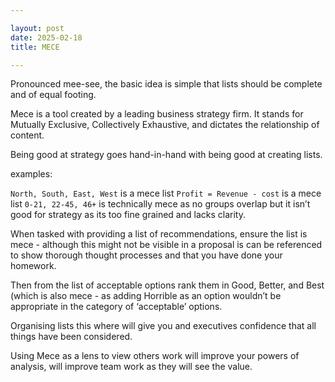 ```yaml
---

layout: post
date: 2025-02-18
title: MECE

---
```


Pronounced mee-see, the basic idea is simple that lists should be complete and of equal footing.
    
Mece is a tool created by a leading business strategy firm. It stands for Mutually Exclusive, Collectively Exhaustive, and dictates the relationship of content.
    
Being good at strategy goes hand-in-hand with being good at creating lists.
    
   examples:
    
   `North, South, East, West` is a mece list
   `Profit = Revenue - cost` is a mece list
   `0-21, 22-45, 46+` is technically mece as no groups overlap but it isn’t good for strategy as its too fine grained and lacks clarity.
    
When tasked with providing a list of recommendations, ensure the list is mece - although this might not be visible in a proposal is can be referenced to show thorough thought processes and that you have done your homework.
    
Then from the list of acceptable options rank them in Good, Better, and Best (which is also mece - as adding Horrible as an option wouldn’t be appropriate in the category of ‘acceptable’ options.
    
Organising lists this where will give you and executives confidence that all things have been considered.
    
Using Mece as a lens to view others work will improve your powers of analysis, will improve team work as they will see the value.